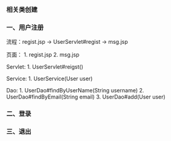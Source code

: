 ### 相关类创建

### 一、用户注册
流程：regist.jsp -> UserServlet#regist -> msg.jsp

页面：
    1. regist.jsp
    2. msg.jsp

Servlet:
    1. UserServlet#reigst()
    
Service:
    1. UserService(User user)
    
Dao:
    1. UserDao#findByUserName(String username)
    2. UserDao#findByEmail(String email)
    3. UserDao#add(User user)
    
### 二、登录

### 三、退出